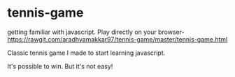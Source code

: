 # tennis-game
getting familiar with javascript.
Play directly on your browser-
https://rawgit.com/aradhyamakkar97/tennis-game/master/tennis-game.html

Classic tennis game I made to start learning javascript. 

It's possible to win. But it's not easy! 
